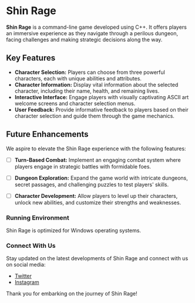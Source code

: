 # Shin Rage

**Shin Rage** is a command-line game developed using C++. It offers players an immersive experience as they navigate through a perilous dungeon, facing challenges and making strategic decisions along the way.

## Key Features

- **Character Selection:** Players can choose from three powerful characters, each with unique abilities and attributes.
- **Character Information:** Display vital information about the selected character, including their name, health, and remaining lives.
- **Interactive Interface:** Engage players with visually captivating ASCII art welcome screens and character selection menus.
- **User Feedback:** Provide informative feedback to players based on their character selection and guide them through the game mechanics.

## Future Enhancements

We aspire to elevate the Shin Rage experience with the following features:

- [ ] **Turn-Based Combat:** Implement an engaging combat system where players engage in strategic battles with formidable foes.
- [ ] **Dungeon Exploration:** Expand the game world with intricate dungeons, secret passages, and challenging puzzles to test players' skills.
- [ ] **Character Development:** Allow players to level up their characters, unlock new abilities, and customize their strengths and weaknesses.


### Running Environment

Shin Rage is optimized for Windows operating systems.

### Connect With Us

Stay updated on the latest developments of Shin Rage and connect with us on social media:

- [Twitter](https://twitter.com/mukulownsyou)
- [Instagram](https://instagram.com/mukulownsyou)

Thank you for embarking on the journey of Shin Rage!
